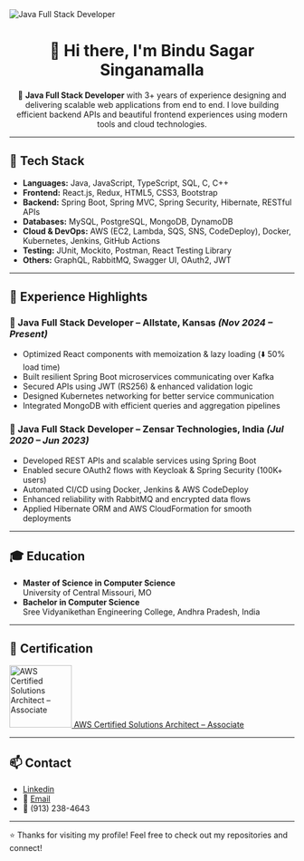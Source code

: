 
<img src="https://thumbs.dreamstime.com/b/full-stack-developer-digital-java-code-text-computer-software-coding-vector-concept-programming-script-program-153567437.jpg" alt="Java Full Stack Developer"/>

<div align="center">
  <h1>👋 Hi there, I'm Bindu Sagar Singanamalla</h1>

🚀 **Java Full Stack Developer** with 3+ years of experience designing and delivering scalable web applications from end to end. I love building efficient backend APIs and beautiful frontend experiences using modern tools and cloud technologies.
  
</div>

---

## 🔧 Tech Stack

- **Languages:** Java, JavaScript, TypeScript, SQL, C, C++
- **Frontend:** React.js, Redux, HTML5, CSS3, Bootstrap
- **Backend:** Spring Boot, Spring MVC, Spring Security, Hibernate, RESTful APIs
- **Databases:** MySQL, PostgreSQL, MongoDB, DynamoDB
- **Cloud & DevOps:** AWS (EC2, Lambda, SQS, SNS, CodeDeploy), Docker, Kubernetes, Jenkins, GitHub Actions
- **Testing:** JUnit, Mockito, Postman, React Testing Library
- **Others:** GraphQL, RabbitMQ, Swagger UI, OAuth2, JWT

---

## 💼 Experience Highlights

### 🔹 Java Full Stack Developer – Allstate, Kansas _(Nov 2024 – Present)_
- Optimized React components with memoization & lazy loading (⬇️ 50% load time)
- Built resilient Spring Boot microservices communicating over Kafka
- Secured APIs using JWT (RS256) & enhanced validation logic
- Designed Kubernetes networking for better service communication
- Integrated MongoDB with efficient queries and aggregation pipelines

### 🔹 Java Full Stack Developer – Zensar Technologies, India _(Jul 2020 – Jun 2023)_
- Developed REST APIs and scalable services using Spring Boot
- Enabled secure OAuth2 flows with Keycloak & Spring Security (100K+ users)
- Automated CI/CD using Docker, Jenkins & AWS CodeDeploy
- Enhanced reliability with RabbitMQ and encrypted data flows
- Applied Hibernate ORM and AWS CloudFormation for smooth deployments

---

## 🎓 Education

- **Master of Science in Computer Science**  
  University of Central Missouri, MO  
- **Bachelor in Computer Science**  
  Sree Vidyanikethan Engineering College, Andhra Pradesh, India

---

## 📜 Certification

<a href="https://www.credly.com/badges/7fc1764a-d841-4fab-b9ce-833788294655/public_url">
  <img src="https://images.credly.com/images/0e284c3f-5164-4b21-8660-0d84737941bc/image.png" alt="AWS Certified Solutions Architect – Associate" width="110"/>
  AWS Certified Solutions Architect – Associate
</a>


---

## 📫 Contact

- [Linkedin](https://www.linkedin.com/in/bindusagarsinganamalla/)
- 📧 [Email](bindusagarsinganamalla@gmail.com)  
- 📱 (913) 238-4643

---

⭐️ Thanks for visiting my profile! Feel free to check out my repositories and connect!
